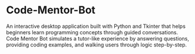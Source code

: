 # Code-Mentor-Bot
An interactive desktop application built with Python and Tkinter that helps beginners learn programming concepts through guided conversations. Code Mentor Bot simulates a tutor-like experience by answering questions, providing coding examples, and walking users through logic step-by-step.
